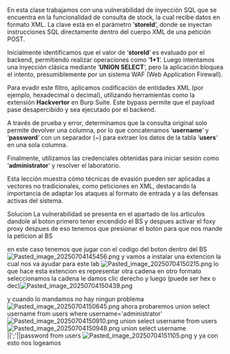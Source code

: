 En esta clase trabajamos con una vulnerabilidad de inyección SQL que se encuentra en la funcionalidad de consulta de stock, la cual recibe datos en formato XML. La clave está en el parámetro ‘**storeId**‘, donde se inyectan instrucciones SQL directamente dentro del cuerpo XML de una petición POST.

Inicialmente identificamos que el valor de ‘**storeId**‘ es evaluado por el backend, permitiendo realizar operaciones como ‘**1+1**‘. Luego intentamos una inyección clásica mediante ‘**UNION SELECT**‘, pero la aplicación bloquea el intento, presumiblemente por un sistema WAF (Web Application Firewall).

Para evadir este filtro, aplicamos codificación de entidades XML (por ejemplo, hexadecimal o decimal), utilizando herramientas como la extensión **Hackvertor** en Burp Suite. Este bypass permite que el payload pase desapercibido y sea ejecutado por el backend.

A través de prueba y error, determinamos que la consulta original solo permite devolver una columna, por lo que concatenamos ‘**username**‘ y ‘**password**‘ con un separador (~) para extraer los datos de la tabla ‘**users**‘ en una sola columna.

Finalmente, utilizamos las credenciales obtenidas para iniciar sesión como ‘**administrator**‘ y resolver el laboratorio.

Esta lección muestra cómo técnicas de evasión pueden ser aplicadas a vectores no tradicionales, como peticiones en XML, destacando la importancia de adaptar los ataques al formato de entrada y a las defensas activas del sistema.

Solucion 
La vulnerabilidad se presenta en el apartado de los articulos dandole al boton primero tener encendido el BS y despues activar el foxy proxy despues de eso tenemos que presionar el boton para que nos mande la peticion al BS

en este caso tenemos que jugar con el codigo del boton dentro del BS
![Pasted_image_20250704145456.png](/Imagenes/Pasted_image_20250704145456.png)
y vamos a instalar una extencion la cual nos va ayudar para este lab
![Pasted_image_20250704150215.png](/Imagenes/Pasted_image_20250704150215.png)
lo que hace esta extencion es representar otra cadena en otro formato
seleccionamos la cadena le damos clic derecho y luego (puede ser hex o dec)![Pasted_image_20250704150439.png](/Imagenes/Pasted_image_20250704150439.png)

y cuando lo mandamos no hay ningun problema 
![Pasted_image_20250704150645.png](/Imagenes/Pasted_image_20250704150645.png)
ahora probaremos
union select username from users where username='administrator'
![Pasted_image_20250704150910.png](/Imagenes/Pasted_image_20250704150910.png)
union select username from users
![Pasted_image_20250704150948.png](/Imagenes/Pasted_image_20250704150948.png)
union select username ||';'||password from users
![Pasted_image_20250704151105.png](/Imagenes/Pasted_image_20250704151105.png)
y ya con esto nos logeamos

